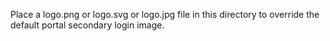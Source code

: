 Place a logo.png or logo.svg or logo.jpg file in this directory to override the default portal secondary login image.

